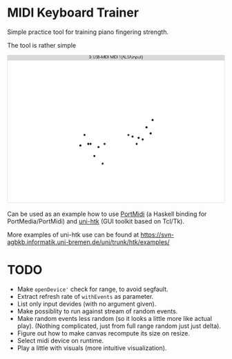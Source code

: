 MIDI Keyboard Trainer
=====================

Simple practice tool for training piano fingering strength.

The tool is rather simple

![Screenshot](screenshots/screenshot-01.png)

Can be used as an example how to use [PortMidi](http://hackage.haskell.org/package/PortMidi)
(a Haskell binding for PortMedia/PortMidi)
and [uni-htk](https://hackage.haskell.org/package/uni-htk)
(GUI toolkit based on Tcl/Tk).

More examples of uni-htk use can be found at
<https://svn-agbkb.informatik.uni-bremen.de/uni/trunk/htk/examples/>

TODO
====

* Make `openDevice'` check for range, to avoid segfault.
* Extract refresh rate of `withEvents` as parameter.
* List only input devides (with no argument given).
* Make possiblity to run against stream of random events.
* Make random events less random (so it looks a little more like actual play).
  (Nothing complicated, just from full range random just just delta).
* Figure out how to make canvas recompute its size on resize.
* Select midi device on runtime.
* Play a little with visuals (more intuitive visualization).
